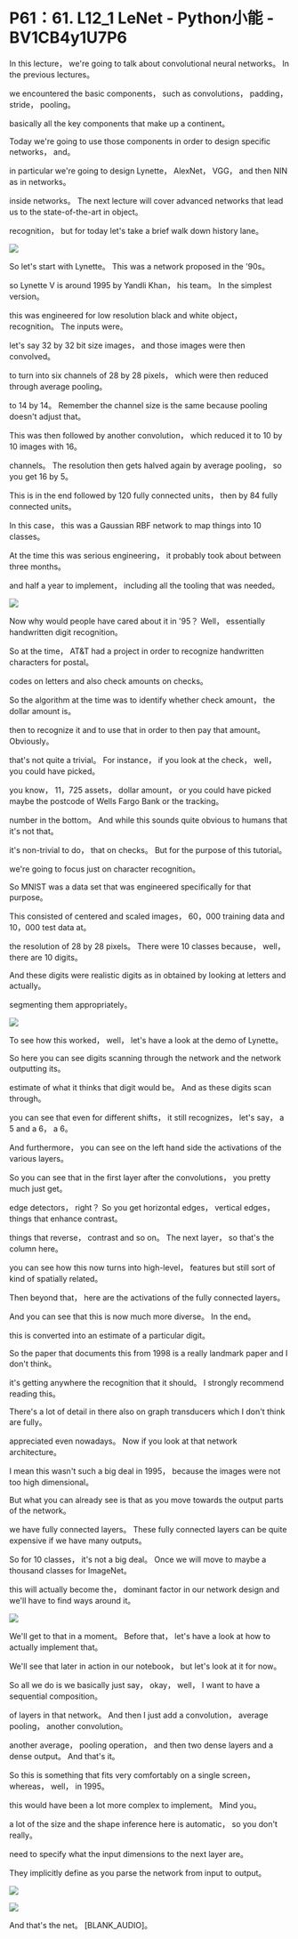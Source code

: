# P61：61. L12_1 LeNet - Python小能 - BV1CB4y1U7P6

 In this lecture， we're going to talk about convolutional neural networks。 In the previous lectures。

 we encountered the basic components， such as convolutions， padding， stride， pooling。

 basically all the key components that make up a continent。

 Today we're going to use those components in order to design specific networks， and。

 in particular we're going to design Lynette， AlexNet， VGG， and then NIN as in networks。

 inside networks。 The next lecture will cover advanced networks that lead us to the state-of-the-art in object。

 recognition， but for today let's take a brief walk down history lane。



![](img/a1a514643f65202683689405df9fdbea_1.png)

 So let's start with Lynette。 This was a network proposed in the '90s。

 so Lynette V is around 1995 by Yandli Khan， his team。 In the simplest version。

 this was engineered for low resolution black and white object， recognition。 The inputs were。

 let's say 32 by 32 bit size images， and those images were then convolved。

 to turn into six channels of 28 by 28 pixels， which were then reduced through average pooling。

 to 14 by 14。 Remember the channel size is the same because pooling doesn't adjust that。

 This was then followed by another convolution， which reduced it to 10 by 10 images with 16。

 channels。 The resolution then gets halved again by average pooling， so you get 16 by 5。

 This is in the end followed by 120 fully connected units， then by 84 fully connected units。

 In this case， this was a Gaussian RBF network to map things into 10 classes。

 At the time this was serious engineering， it probably took about between three months。

 and half a year to implement， including all the tooling that was needed。



![](img/a1a514643f65202683689405df9fdbea_3.png)

 Now why would people have cared about it in '95？ Well， essentially handwritten digit recognition。

 So at the time， AT&T had a project in order to recognize handwritten characters for postal。

 codes on letters and also check amounts on checks。

 So the algorithm at the time was to identify whether check amount， the dollar amount is。

 then to recognize it and to use that in order to then pay that amount。 Obviously。

 that's not quite a trivial。 For instance， if you look at the check， well， you could have picked。

 you know， 11，725 assets， dollar amount， or you could have picked maybe the postcode of Wells Fargo Bank or the tracking。

 number in the bottom。 And while this sounds quite obvious to humans that it's not that。

 it's non-trivial to do， that on checks。 But for the purpose of this tutorial。

 we're going to focus just on character recognition。

 So MNIST was a data set that was engineered specifically for that purpose。

 This consisted of centered and scaled images， 60，000 training data and 10，000 test data at。

 the resolution of 28 by 28 pixels。 There were 10 classes because， well， there are 10 digits。

 And these digits were realistic digits as in obtained by looking at letters and actually。

 segmenting them appropriately。

![](img/a1a514643f65202683689405df9fdbea_5.png)

 To see how this worked， well， let's have a look at the demo of Lynette。

 So here you can see digits scanning through the network and the network outputting its。

 estimate of what it thinks that digit would be。 And as these digits scan through。

 you can see that even for different shifts， it still recognizes， let's say， a 5 and a 6， a 6。

 And furthermore， you can see on the left hand side the activations of the various layers。

 So you can see that in the first layer after the convolutions， you pretty much just get。

 edge detectors， right？ So you get horizontal edges， vertical edges， things that enhance contrast。

 things that reverse， contrast and so on。 The next layer， so that's the column here。

 you can see how this now turns into high-level， features but still sort of kind of spatially related。

 Then beyond that， here are the activations of the fully connected layers。

 And you can see that this is now much more diverse。 In the end。

 this is converted into an estimate of a particular digit。

 So the paper that documents this from 1998 is a really landmark paper and I don't think。

 it's getting anywhere the recognition that it should。 I strongly recommend reading this。

 There's a lot of detail in there also on graph transducers which I don't think are fully。

 appreciated even nowadays。 Now if you look at that network architecture。

 I mean this wasn't such a big deal in 1995， because the images were not too high dimensional。

 But what you can already see is that as you move towards the output parts of the network。

 we have fully connected layers。 These fully connected layers can be quite expensive if we have many outputs。

 So for 10 classes， it's not a big deal。 Once we will move to maybe a thousand classes for ImageNet。

 this will actually become the， dominant factor in our network design and we'll have to find ways around it。



![](img/a1a514643f65202683689405df9fdbea_7.png)

 We'll get to that in a moment。 Before that， let's have a look at how to actually implement that。

 We'll see that later in action in our notebook， but let's look at it for now。

 So all we do is we basically just say， okay， well， I want to have a sequential composition。

 of layers in that network。 And then I just add a convolution， average pooling， another convolution。

 another average， pooling operation， and then two dense layers and a dense output。 And that's it。

 So this is something that fits very comfortably on a single screen， whereas， well， in 1995。

 this would have been a lot more complex to implement。 Mind you。

 a lot of the size and the shape inference here is automatic， so you don't really。

 need to specify what the input dimensions to the next layer are。

 They implicitly define as you parse the network from input to output。



![](img/a1a514643f65202683689405df9fdbea_9.png)

![](img/a1a514643f65202683689405df9fdbea_10.png)

 And that's the net。 [BLANK_AUDIO]。
